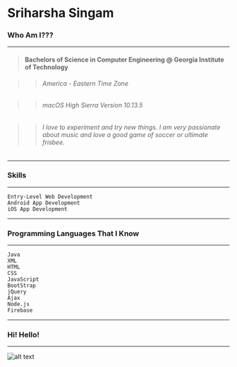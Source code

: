 # Sriharsha Singam

### Who Am I???
-----


> #### Bachelors of Science in Computer Engineering @ Georgia Institute of Technology

>> ###### America - Eastern Time Zone

>> ###### macOS High Sierra Version 10.13.5

>> ###### I love to experiment and try new things. I am very passionate about music and love a good game of soccer or ultimate frisbee. 
------
### Skills
------
```
Entry-Level Web Development
Android App Development
iOS App Development
```
------
### Programming Languages That I Know
------
```
Java
XML
HTML
CSS
JavaScript
BootStrap
jQuery
Ajax
Node.js
Firebase
```

________

### Hi! Hello!
_________

![alt text](https://firebasestorage.googleapis.com/v0/b/ideaappsoftware.appspot.com/o/rsz_profileimage.jpg?alt=media&token=c53fe253-d255-4db5-9af9-b841afca423f "Profile Picture")

